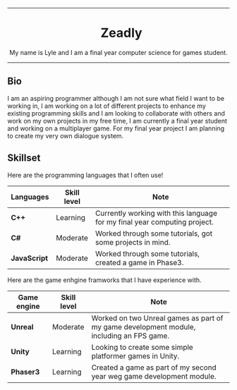 ***
<h1 align="center">
&nbsp;
Zeadly
</h1>
<p align="center">
My name is Lyle and I am a final year computer science for games student.
</p>

***

## Bio 
I am an aspiring programmer although I am not sure what field I want to be working in, I am working on a lot of different projects to enhance my existing programming skills 
and I am looking to collaborate with others and work on my own projects in my free time, I am currently a final year student and working on
a multiplayer game. For my final year project I am planning to create my very own dialogue system.

    

## Skillset

Here are the programming languages that I often use!

| Languages            | Skill level | Note                                                                                          |
| -------------------- | ----------- | --------------------------------------------------------------------------------------------- |
| **C++**              | Learning    | Currently working with this language for my final year computing project.                     |
| **C#**               | Moderate    | Worked through some tutorials, got some projects in mind.                                     |
| **JavaScript**       | Moderate    | Worked through some tutorials, created a game in Phase3.                                      |

Here are the game enhgine framworks that I have experience with.

| Game engine          | Skill level | Note                                                                                          |
| -------------------- | ----------- | --------------------------------------------------------------------------------------------- |
| **Unreal**           | Moderate    | Worked on two Unreal games as part of my game development module, including an FPS game.      |
| **Unity**            | Learning    | Looking to create some simple platformer games in Unity.                                      |
| **Phaser3**          | Learning    | Created a game as part of my second year weg game development module.                         |
